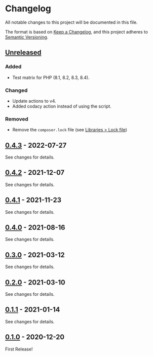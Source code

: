 # Changelog

All notable changes to this project will be documented in this file.

The format is based on [Keep a Changelog](https://keepachangelog.com/en/1.1.0/),
and this project adheres to [Semantic Versioning](https://semver.org/spec/v2.0.0.html).

## [Unreleased]

### Added

- Test matrix for PHP (8.1, 8.2, 8.3, 8.4).

### Changed

- Update actions to v4.
- Added codacy action instead of using the script.

### Removed

- Remove the `composer.lock` file (see [Libraries > Lock file](https://getcomposer.org/doc/02-libraries.md#lock-file))

## [0.4.3] - 2022-07-27

See changes for details.

## [0.4.2] - 2021-12-07

See changes for details.

## [0.4.1] - 2021-11-23

See changes for details.

## [0.4.0] - 2021-08-16

See changes for details.

## [0.3.0] - 2021-03-12

See changes for details.

## [0.2.0] - 2021-03-10

See changes for details.

## [0.1.1] - 2021-01-14

See changes for details.

## [0.1.0] - 2020-12-20

First Release!

[unreleased]: https://github.com/26b/i18n-midoru/compare/0.4.3...HEAD
[0.4.3]: https://github.com/26b/i18n-midoru/compare/0.4.2...0.4.3
[0.4.2]: https://github.com/26b/i18n-midoru/compare/0.4.1...0.4.2
[0.4.1]: https://github.com/26b/i18n-midoru/compare/0.4.0...0.4.1
[0.4.0]: https://github.com/26b/i18n-midoru/compare/0.3.0...0.4.0
[0.3.0]: https://github.com/26b/i18n-midoru/compare/0.2.0...0.3.0
[0.2.0]: https://github.com/26b/i18n-midoru/compare/0.1.1...0.2.0
[0.1.1]: https://github.com/26b/i18n-midoru/compare/0.1.0...0.1.1
[0.1.0]: https://github.com/26b/unbabble/releases/tag/0.1.0
